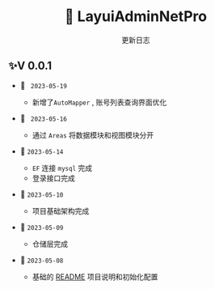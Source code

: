 <h1 align="center" >🐌 LayuiAdminNetPro </h1>  

<div align="center"> 
<p> 更新日志 </p>
</div>


## ✨V 0.0.1    

+ :tada: ` 2023-05-19`
  
  + 新增了`AutoMapper` , 账号列表查询界面优化
  
+ :tada: ` 2023-05-16`
  
  + 通过 `Areas`  将数据模块和视图模块分开  
  
+ :tada: ` 2023-05-14 `
  + `EF`  连接  `mysql`  完成 
  + 登录接口完成

+ :tada:  ` 2023-05-10 `

  + 项目基础架构完成
  
+ :tada:  `2023-05-09`

  + 仓储层完成
  
+ :tada:  `2023-05-08`

  + 基础的 [README](./README.md) 项目说明和初始化配置
  
  
  